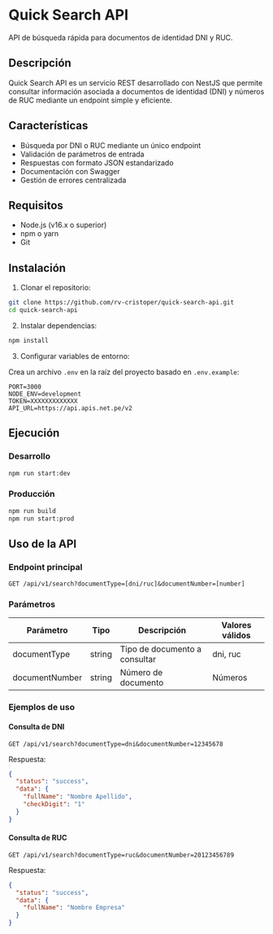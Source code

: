 # Quick Search API

API de búsqueda rápida para documentos de identidad DNI y RUC.

## Descripción

Quick Search API es un servicio REST desarrollado con NestJS que permite consultar información asociada a documentos de identidad (DNI) y números de RUC mediante un endpoint simple y eficiente.

## Características

- Búsqueda por DNI o RUC mediante un único endpoint
- Validación de parámetros de entrada
- Respuestas con formato JSON estandarizado
- Documentación con Swagger
- Gestión de errores centralizada

## Requisitos

- Node.js (v16.x o superior)
- npm o yarn
- Git

## Instalación

1. Clonar el repositorio:

```bash
git clone https://github.com/rv-cristoper/quick-search-api.git
cd quick-search-api
```

2. Instalar dependencias:

```bash
npm install
```

3. Configurar variables de entorno:

Crea un archivo `.env` en la raíz del proyecto basado en `.env.example`:

```
PORT=3000
NODE_ENV=development
TOKEN=XXXXXXXXXXXXX
API_URL=https://api.apis.net.pe/v2
```

## Ejecución

### Desarrollo

```bash
npm run start:dev
```

### Producción

```bash
npm run build
npm run start:prod
```

## Uso de la API

### Endpoint principal

```
GET /api/v1/search?documentType=[dni/ruc]&documentNumber=[number]
```

### Parámetros

| Parámetro      | Tipo   | Descripción                   | Valores válidos |
| -------------- | ------ | ----------------------------- | --------------- |
| documentType   | string | Tipo de documento a consultar | dni, ruc        |
| documentNumber | string | Número de documento           | Números         |

### Ejemplos de uso

#### Consulta de DNI

```
GET /api/v1/search?documentType=dni&documentNumber=12345678
```

Respuesta:

```json
{
  "status": "success",
  "data": {
    "fullName": "Nombre Apellido",
    "checkDigit": "1"
  }
}
```

#### Consulta de RUC

```
GET /api/v1/search?documentType=ruc&documentNumber=20123456789
```

Respuesta:

```json
{
  "status": "success",
  "data": {
    "fullName": "Nombre Empresa"
  }
}
```
